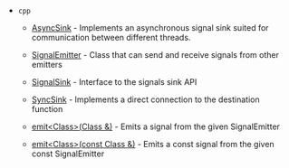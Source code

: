   - `cpp`
    
      - [AsyncSink](asyncsink.md#cpp::AsyncSink "cpp::AsyncSink") - Implements an asynchronous signal sink suited for communication between different threads.
    
      - [SignalEmitter](emitter.md#cpp::SignalEmitter "cpp::SignalEmitter") - Class that can send and receive signals from other emitters
    
      - [SignalSink](sink.md#cpp::SignalSink "cpp::SignalSink") - Interface to the signals sink API
    
      - [SyncSink](syncsink.md#cpp::SyncSink "cpp::SyncSink") - Implements a direct connection to the destination function
    
      - [emit\<Class\>(Class &)](emitter.md#cpp::emit\<Class\>\(Class%20&\) "cpp::emit\<Class\>(Class &)") - Emits a signal from the given SignalEmitter
    
      - [emit\<Class\>(const Class &)](emitter.md#cpp::emit\<Class\>\(const%20Class%20&\) "cpp::emit\<Class\>(const Class &)") - Emits a const signal from the given const SignalEmitter
